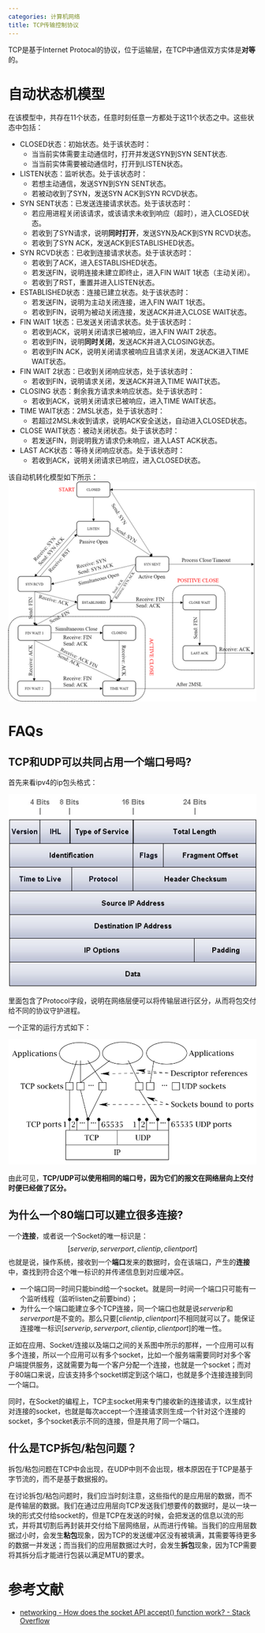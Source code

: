 ```yaml
---
categories: 计算机网络
title: TCP传输控制协议
---
```


TCP是基于Internet Protocal的协议，位于运输层，在TCP中通信双方实体是**对等**的。

# 自动状态机模型

在该模型中，共存在11个状态，任意时刻任意一方都处于这11个状态之中。这些状态中包括：

- CLOSED状态：初始状态。处于该状态时：
  - 当当前实体需要主动通信时，打开并发送SYN到SYN SENT状态.
  - 当当前实体需要被动通信时，打开到LISTEN状态。
- LISTEN状态：监听状态。处于该状态时：
  - 若想主动通信，发送SYN到SYN SENT状态。
  - 若被动收到了SYN，发送SYN ACK到SYN RCVD状态。
- SYN SENT状态：已发送连接请求状态。处于该状态时：
  - 若应用进程关闭该请求，或该请求未收到响应（超时），进入CLOSED状态。
  - 若收到了SYN请求，说明**同时打开**，发送SYN及ACK到SYN RCVD状态。
  - 若收到了SYN ACK，发送ACK到ESTABLISHED状态。
- SYN RCVD状态：已收到连接请求状态。处于该状态时：
  - 若收到了ACK，进入ESTABLISHED状态。
  - 若发送FIN，说明连接未建立即终止，进入FIN WAIT 1状态（主动关闭）。
  - 若收到了RST，重置并进入LISTEN状态。
- ESTABLISHED状态：连接已建立状态。处于该状态时：
  - 若发送FIN，说明为主动关闭连接，进入FIN WAIT 1状态。 
  - 若收到FIN，说明为被动关闭连接，发送ACK并进入CLOSE WAIT状态。
- FIN WAIT 1状态：已发送关闭请求状态。处于该状态时：
  - 若收到ACK，说明关闭请求已被响应，进入FIN WAIT 2状态。
  - 若收到FIN，说明**同时关闭**，发送ACK并进入CLOSING状态。
  - 若收到FIN ACK，说明关闭请求被响应且请求关闭，发送ACK进入TIME WAIT状态。
- FIN WAIT 2状态：已收到关闭响应状态，处于该状态时：
  - 若收到FIN，说明请求关闭，发送ACK并进入TIME WAIT状态。
- CLOSING 状态：剩余我方请求未响应状态。处于该状态时：
  - 若收到ACK，说明关闭请求已被响应，进入TIME WAIT状态。
- TIME WAIT状态：2MSL状态，处于该状态时：
  - 若超过2MSL未收到请求，说明ACK安全送达，自动进入CLOSED状态。
- CLOSE WAIT状态：被动关闭状态。处于该状态时：
  - 若发送FIN，则说明我方请求仍未响应，进入LAST ACK状态。
- LAST ACK状态：等待关闭响应状态。处于该状态时：
  - 若收到ACK，说明关闭请求已响应，进入CLOSED状态。

该自动机转化模型如下所示：
![](../../img/tcp.png)

# FAQs

## TCP和UDP可以共同占用一个端口号吗?

首先来看ipv4的ip包头格式：

![](../../img/ip-header-diagram.jpg)

里面包含了Protocol字段，说明在网络层便可以将传输层进行区分，从而将包交付给不同的协议守护进程。

一个正常的运行方式如下：

![应用、Socket以及端口之间的关系](../../img/tcpudpports.png)

由此可见，**TCP/UDP可以使用相同的端口号，因为它们的报文在网络层向上交付时便已经做了区分。**

## 为什么一个80端口可以建立很多连接?

 一个**连接**，或者说一个Socket的唯一标识是：
$$
[server ip, server port, client ip, client port]
$$
也就是说，操作系统，接收到一个**端口**发来的数据时，会在该端口，产生的**连接**中，查找到符合这个唯一标识的并传递信息到对应缓冲区。 

-  一个端口同一时间只能bind给一个socket。就是同一时间一个端口只可能有一个监听线程（监听listen之前要bind）；
- 为什么一个端口能建立多个TCP连接，同一个端口也就是说$serverip$和$server port$是不变的。那么只要$[clientip, clientport]$不相同就可以了。能保证连接唯一标识$[server ip, server port, client ip, client port]$的唯一性。

正如在应用、Socket/连接以及端口之间的关系图中所示的那样，一个应用可以有多个连接，所以一个应用可以有多个socket，比如一个服务端需要同时对多个客户端提供服务，这就需要为每一个客户分配一个连接，也就是一个socket；而对于80端口来说，应该支持多个socket绑定到这个端口，也就是多个连接连接到同一个端口。

同时，在Socket的编程上，TCP主socket用来专门接收新的连接请求，以生成针对连接的socket，也就是每次accept一个连接请求则生成一个针对这个连接的socket，多个socket表示不同的连接，但是共用了同一个端口。

## 什么是TCP拆包/粘包问题？

拆包/粘包问题在TCP中会出现，在UDP中则不会出现，根本原因在于TCP是基于字节流的，而不是基于数据报的。

在讨论拆包/粘包问题时，我们应当时刻注意，这些指代的是应用层的数据，而不是传输层的数据。我们在通过应用层向TCP发送我们想要传的数据时，是以一块一块的形式交付给socket的，但是TCP在发送的时候，会把发送的信息以流的形式，并将其切割后再封装并交付给下层网络层，从而进行传输。当我们的应用层数据过小时，会发生**粘包**现象，因为TCP的发送缓冲区没有被填满，其需要等待更多的数据一并发送；而当我们的应用层数据过大时，会发生**拆包**现象，因为TCP需要将其拆分后才能进行包装以满足MTU的要求。

# 参考文献

- [networking - How does the socket API accept() function work? - Stack Overflow](https://stackoverflow.com/questions/489036/how-does-the-socket-api-accept-function-work)

